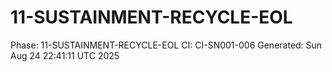 # 11-SUSTAINMENT-RECYCLE-EOL
Phase: 11-SUSTAINMENT-RECYCLE-EOL
CI: CI-SN001-006
Generated: Sun Aug 24 22:41:11 UTC 2025
